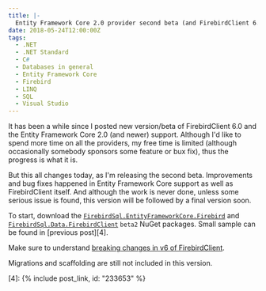 ```yaml
---
title: |-
  Entity Framework Core 2.0 provider second beta (and FirebirdClient 6.0)
date: 2018-05-24T12:00:00Z
tags:
  - .NET
  - .NET Standard
  - C#
  - Databases in general
  - Entity Framework Core
  - Firebird
  - LINQ
  - SQL
  - Visual Studio
---
```

It has been a while since I posted new version/beta of FirebirdClient 6.0 and the Entity Framework Core 2.0 (and newer) support. Although I'd like to spend more time on all the providers, my free time is limited (although occasionally somebody sponsors some feature or bux fix), thus the progress is what it is. 

<!-- excerpt -->

But this all changes today, as I'm releasing the second beta. Improvements and bug fixes happened in Entity Framework Core support as well as FirebirdClient itself. And although the work is never done, unless some serious issue is found, this version will be followed by a final version soon. 

To start, download the [`FirebirdSql.EntityFrameworkCore.Firebird`][1] and [`FirebirdSql.Data.FirebirdClient`][2] `beta2` NuGet packages. Small sample can be found in [previous post][4].

Make sure to understand [breaking changes in v6 of FirebirdClient][3].

Migrations and scaffolding are still not included in this version.

[1]: https://www.nuget.org/packages/FirebirdSql.EntityFrameworkCore.Firebird/6.0.0-beta2
[2]: https://www.nuget.org/packages/FirebirdSql.Data.FirebirdClient/6.0.0-beta2
[3]: http://tracker.firebirdsql.org/browse/DNET/fixforversion/10850
[4]: {% include post_link, id: "233653" %}